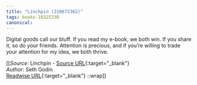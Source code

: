 ```yaml
---
title: "Linchpin (210672362)"
tags: books-10325338
canonical: 
---
```


Digital goods call our bluff. If you read my e-book, we both win. If you share it, so do your friends. Attention is precious, and if you’re willing to trade your attention for my idea, we both thrive.


[[_Source_: Linchpin - [Source URL](){:target="_blank"}<br>
_Author_: Seth Godin<br>
[Readwise URL](https://readwise.io/open/210672362){:target="_blank"}
::wrap]]